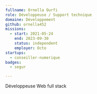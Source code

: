 ```yaml
---
fullname: Ornella Ourfi
role: Développeuse / Support technique
domaine: Développement
github: ornella452
missions:
  - start: 2021-05-24
    end: 2023-09-30
    status: independent
    employer: Octo
startups:
  - conseiller-numerique
badges:
  - segur

---
```


Développeuse Web full stack
